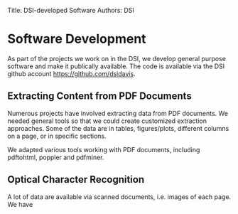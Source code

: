 Title: DSI-developed Software
Authors: DSI

# Software Development
As part of the projects we work on in the DSI, we develop
general purpose software and make it publically available.
The code is available via the DSI github account 
https://github.com/dsidavis.


## Extracting Content from PDF Documents
Numerous projects have involved extracting data from PDF documents.
We needed general tools so that we could create customized extraction approaches.
Some of the data are in tables, figures/plots, different columns on a page, or
in specific sections.

We adapted various tools working with PDF documents, including pdftohtml, poppler and pdfminer.


## Optical Character Recognition
A lot of data are available via scanned documents, i.e. images of each page.
We have 


<!--
<dl>
<dt><li>
<dd>

<dt><li>
<dd>
<dt><li>
<dd>
<dt><li>
<dd>
<dt><li>
<dd>
<dt><li>
<dd>
<dt><li>
<dd>
<dt><li>
<dd>
</dl>
-->
